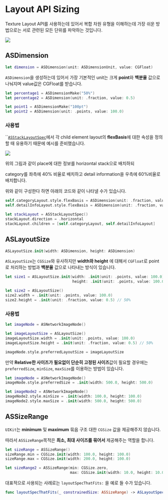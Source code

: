 # Layout API Sizing

Texture Layout API를 사용하는데 있어서 복합 차원 유형을 이해하는데 가장 쉬운 방법으로는 서로 관련된 모든 단위를 파악하는 것입니다. 

![](../.gitbook/assets/image%20%2821%29.png)

## ASDimension

```swift
let dimension = ASDimension(unit: ASDimensionUnit, value: CGFloat)
```

`ASDimension`을 생성하는데 있어서 가장 기본적인 unit는 크게 **point**와 **백분율** 값으로 나눠지며 value값은 CGFloat를 받습니다. 

```swift
let percentage1 = ASDimensionMake("50%")
let percentage2 = ASDimension(unit: .fraction, value: 0.5)

let point1 = ASDimensionMake("100pt")
let point2 = ASDimension(unit: .points, value: 100.0)
```



### 사용법 

\`\`[`ASStackLayoutSpec`](https://texture-kr.gitbook.io/wiki/layout-api/layoutspecs#3-asstacklayoutspec)에서 각 child element layout의 **flexBasis**에 대한 속성을 정의할 때 유용하기 때문에 예시를 준비했습니다.

![](../.gitbook/assets/image%20%2824%29.png)

위의 그림과 같이 place에 대한 정보를 horizontal stack으로 배치하되 

category를 좌측에 40% 비율로 배치하고 detail information을 우측에 60%비율로 배치합니다. 

위와 같이 구성한다 하면 아래의 코드와 같이 나타낼 수가 있습니다.

```swift
self.categoryLayout.style.flexBasis = ASDimension(unit: .fraction, value: 0.4)
self.detailInfoLayout.style.flexBasis = ASDimension(unit: .fraction, value: 0.6)

let stackLayout = ASStackLayoutSpec()
stackLayout.direction = .horizontal
stackLayout.children = [self.categoryLayout, self.detailInfoLayout]
```

## ASLayoutSize

```swift
ASLayoutSize.init(width: ASDimension, height: ASDimension)
```

`ASLayoutSize`는 `CGSize`와 유사하지만 **width와 height** 에 대해서 `CGFloat`로 point로 처리하는 방법과 **백분율** 값으로 나타내는 방식이 있습니다.

```swift
let size1 = ASLayoutSize.init(width: .init(unit: .points, value: 100.0),
                              height: .init(unit: .points, value: 100.0))

let size2 = ASLayoutSize()
size2.width = .init(unit: .points, value: 100.0)
size2.height = .init(unit: .fraction, value: 0.5) // 50%
```

### 사용법

```swift
let imageNode = ASNetworkImageNode()

let imageLayoutSize = ASLayoutSize()
imageLayoutSize.width = .init(unit: .points, value: 100.0)
imageLayoutSize.height = .init(unit: .fraction, value: 0.5) // 50%

imageNode.style.preferredLayoutSize = imageLayoutSize
```

만약 **Relative한 사이즈가 필요없이 단순히 고정된 사이즈**값이 필요할 경우에는 `preferredSize`, `minSize`, `maxSize`를 이용하는 방법이 있습니다. 

```swift
let imageNode = ASNetworkImageNode()
imageNode.style.preferredSize = .init(width: 500.0, height: 500.0)

let imageNode2 = ASNetworkImageNode()
imageNode2.style.minSize = .init(width: 100.0, height: 100.0)
imageNode2.style.maxSize = .init(width: 500.0, height: 500.0)
```



## ASSizeRange

`UIKit`는 **minimum** 및 **maximum** 묶음 구조 대한 `CGSize`  값을 제공해주지 않습니다. 

따라서 `ASSizeRange`목적은 **최소, 최대 사이즈를 묶어서** 제공해주는 역할을 합니다. 

```swift
let sizeRange = ASSizeRange()
sizeRange.min = CGSize.init(width: 100.0, height: 100.0)
sizeRange.max = CGSize.init(width: 200.0, height: 100.0)

let sizeRange2 = ASSizeRange(min: CGSize.zero, 
                             max: CGSize.init(width: 10.0, height: 10.0)))
```

대표적으로 사용되는 사례로는 `layoutSpecThatFits:` 을 예로 들 수가 있습니다. 

```swift
func layoutSpecThatFits(_ constrainedSize: ASSizeRange) -> ASLayoutSpec
```




